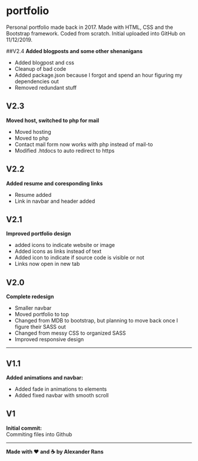 # portfolio
Personal portfolio made back in 2017. Made with HTML, CSS and the Bootstrap framework. Coded from scratch. Initial uploaded into GitHub on 11/12/2019.

##V2.4
**Added blogposts and some other shenanigans**
* Added blogpost and css
* Cleanup of bad code
* Added package.json because I forgot and spend an hour figuring my dependencies out
* Removed redundant stuff

## V2.3
**Moved host, switched to php for mail**
* Moved hosting
* Moved to php
* Contact mail form now works with php instead of mail-to
* Modified .htdocs to auto redirect to https

## V2.2
**Added resume and coresponding links**
* Resume added
* Link in navbar and header added

## V2.1
**Improved portfolio design**
* added icons to indicate website or image
* Added icons as links instead of text
* Added icon to indicate if source code is visible or not
* Links now open in new tab

## V2.0
**Complete redesign**
* Smaller navbar
* Moved portfolio to top
* Changed from MDB to bootstrap, but planning to move back once I figure their SASS out
* Changed from messy CSS to organized SASS
* Improved responsive design

---

## V1.1
**Added animations and navbar:**
* Added fade in animations to elements
* Added fixed navbar with smooth scroll

## V1
**Initial commit:**  
Commiting files into Github

---

**Made with :heart: and :coffee: by Alexander Rans**
